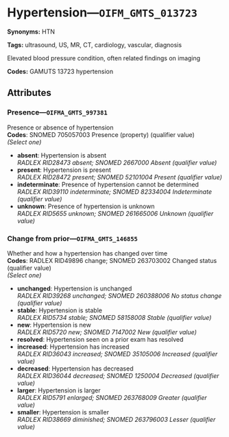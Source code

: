 # Hypertension—`OIFM_GMTS_013723`

**Synonyms:** HTN

**Tags:** ultrasound, US, MR, CT, cardiology, vascular, diagnosis

Elevated blood pressure condition, often related findings on imaging

**Codes:** GAMUTS 13723 hypertension

## Attributes

### Presence—`OIFMA_GMTS_997381`

Presence or absence of hypertension  
**Codes**: SNOMED 705057003 Presence (property) (qualifier value)  
*(Select one)*

- **absent**: Hypertension is absent  
_RADLEX RID28473 absent; SNOMED 2667000 Absent (qualifier value)_
- **present**: Hypertension is present  
_RADLEX RID28472 present; SNOMED 52101004 Present (qualifier value)_
- **indeterminate**: Presence of hypertension cannot be determined  
_RADLEX RID39110 indeterminate; SNOMED 82334004 Indeterminate (qualifier value)_
- **unknown**: Presence of hypertension is unknown  
_RADLEX RID5655 unknown; SNOMED 261665006 Unknown (qualifier value)_

### Change from prior—`OIFMA_GMTS_146855`

Whether and how a hypertension has changed over time  
**Codes**: RADLEX RID49896 change; SNOMED 263703002 Changed status (qualifier value)  
*(Select one)*

- **unchanged**: Hypertension is unchanged  
_RADLEX RID39268 unchanged; SNOMED 260388006 No status change (qualifier value)_
- **stable**: Hypertension is stable  
_RADLEX RID5734 stable; SNOMED 58158008 Stable (qualifier value)_
- **new**: Hypertension is new  
_RADLEX RID5720 new; SNOMED 7147002 New (qualifier value)_
- **resolved**: Hypertension seen on a prior exam has resolved  
- **increased**: Hypertension has increased  
_RADLEX RID36043 increased; SNOMED 35105006 Increased (qualifier value)_
- **decreased**: Hypertension has decreased  
_RADLEX RID36044 decreased; SNOMED 1250004 Decreased (qualifier value)_
- **larger**: Hypertension is larger  
_RADLEX RID5791 enlarged; SNOMED 263768009 Greater (qualifier value)_
- **smaller**: Hypertension is smaller  
_RADLEX RID38669 diminished; SNOMED 263796003 Lesser (qualifier value)_
